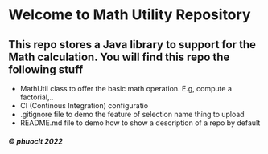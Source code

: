 # Welcome to Math Utility Repository
## This repo stores a Java library to support for the Math calculation. You will find this repo the following stuff

* MathUtil class to offer the basic math operation. E.g, compute a factorial,..
* CI (Continous Integration) configuratio
* .gitignore file to demo the feature of selection name thing to upload
* README.md file to demo how to show a description of a repo by default

##### © phuoclt 2022  
